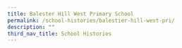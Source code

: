 ```yaml
---
title: Balester Hill West Primary School
permalink: /school-histories/balestier-hill-west-pri/
description: ""
third_nav_title: School Histories
---
```

